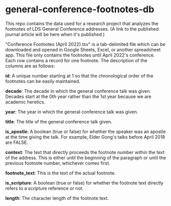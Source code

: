 # general-conference-footnotes-db
This repo contains the data used for a research project that analyzes the footnotes of LDS General Conference addresses.
(A link to the published journal article will be here when it's published.)

"Conference Footnotes (April 2022).tsv" is a tab-delimited file which can be downloaded and opened in Google Sheets, Excel, or another spreadsheet app. This file only contains the footnotes until April 2022's conference. Each row contains a record for one footnote. The description of the columns are as follows:

**id**: A unique number starting at 1 so that the chronological order of the footnotes can be easily maintained.

**decade**: The decade in which the general conference talk was given. Decades start at the 0th year rather than the 1st year because we are academic heretics.

**year**: The year in which the general conference talk was given.

**title**: The title of the general conference talk given.

**is_apostle**: A boolean (true or false) for whether the speaker was an apostle at the time giving the talk. For example, Elder Gong's talks before April 2018 are FALSE.

**context**: The text that directly proceeds the footnote number within the text of the address. This is either until the beginning of the paragraph or until the previous footnote number, whichever comes first.

**footnote_text**: This is the text of the actual footnote.

**is_scripture**: A boolean (true or false) for whether the footnote text directly refers to a scripture reference or not.

**length**: The character length of the footnote text.
